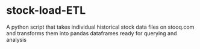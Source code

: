 # stock-load-ETL
A python script that takes individual historical stock data files on stooq.com and transforms them into pandas dataframes ready for querying and analysis
